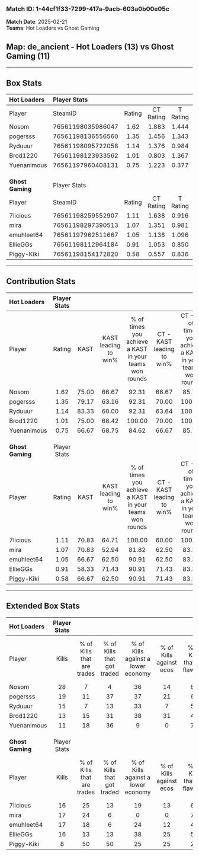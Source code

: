 ### Match ID: 1-44cf1f33-7299-417a-9acb-603a0b00e05c  
**Match Date**: 2025-02-21  
**Teams**: Hot Loaders vs Ghost Gaming  

## **Map**: de_ancient - Hot Loaders (13) vs Ghost Gaming (11)  
---  

## Box Stats  

| **Hot Loaders**  | Player Stats      |        |           |          |       |       |       |         |        |      |     |
| :- | :- | :-: | :-: | :-: | :-: | :-: | :-: | :-: | :-: | :-: | :-: |
| Player           | SteamID           | Rating | CT Rating | T Rating | KAST  |  ADR  | Kills | Assists | Deaths | K/D  | HS% |
| Nosom            | 76561198035986047 |  1.62  |   1.883   |  1.444   | 75.00 | 95.1  |  28   |    2    |   14   | 2.00 | 57  |
| pogersss         | 76561198136556560 |  1.35  |   1.456   |  1.343   | 79.17 | 107.8 |  19   |   10    |   16   | 1.19 | 36  |
| Ryduuur          | 76561198095722058 |  1.14  |   1.376   |  0.984   | 83.33 | 62.9  |  15   |    3    |   13   | 1.15 | 20  |
| Brod1220         | 76561198123933562 |  1.01  |   0.803   |  1.367   | 75.00 | 76.9  |  13   |   10    |   16   | 0.81 | 61  |
| Yuenanimous      | 76561197960408131 |  0.75  |   1.223   |  0.377   | 66.67 | 45.3  |  11   |    4    |   16   | 0.69 | 27  |
|                  |                   |        |           |          |       |       |       |         |        |      |     |
|                  |                   |        |           |          |       |       |       |         |        |      |     |
|                  |                   |        |           |          |       |       |       |         |        |      |     |
| **Ghost Gaming** | Player Stats      |        |           |          |       |       |       |         |        |      |     |
| Player           | SteamID           | Rating | CT Rating | T Rating | KAST  |  ADR  | Kills | Assists | Deaths | K/D  | HS% |
| 7licious         | 76561198259552907 |  1.11  |   1.638   |  0.916   | 70.83 | 93.8  |  16   |    9    |   17   | 0.94 | 81  |
| mira             | 76561198297390513 |  1.07  |   1.351   |  0.981   | 70.83 | 68.0  |  17   |    5    |   16   | 1.06 | 70  |
| emuhleet64       | 76561197962511667 |  1.05  |   1.138   |  1.096   | 66.67 | 58.7  |  17   |    2    |   14   | 1.21 | 23  |
| EllieGGs         | 76561198112964184 |  0.91  |   1.053   |  0.850   | 58.33 | 70.4  |  16   |    4    |   18   | 0.89 | 37  |
| Piggy-Kiki       | 76561198154172820 |  0.58  |   0.557   |  0.836   | 66.67 | 60.8  |   8   |   10    |   22   | 0.36 | 37  |
---  

## Contribution Stats  

| **Hot Loaders**  | Player Stats |       |                      |                                                        |                           |                                                             |                          |                                                            |
| :- | :-: | :-: | :-: | :-: | :-: | :-: | :-: | :-: |
| Player           |    Rating    | KAST  | KAST leading to win% | % of times you achieve a KAST in your teams won rounds | CT - KAST leading to win% | CT - % of times you achieve a KAST in your teams won rounds | T - KAST leading to win% | T - % of times you achieve a KAST in your teams won rounds |
| Nosom            |     1.62     | 75.00 |        66.67         |                         92.31                          |           66.67           |                            85.71                            |          66.67           |                           100.00                           |
| pogersss         |     1.35     | 79.17 |        63.16         |                         92.31                          |           70.00           |                           100.00                            |          55.56           |                           83.33                            |
| Ryduuur          |     1.14     | 83.33 |        60.00         |                         92.31                          |           63.64           |                           100.00                            |          55.56           |                           83.33                            |
| Brod1220         |     1.01     | 75.00 |        68.42         |                         100.00                         |           70.00           |                           100.00                            |          66.67           |                           100.00                           |
| Yuenanimous      |     0.75     | 66.67 |        68.75         |                         84.62                          |           66.67           |                            85.71                            |          71.43           |                           83.33                            |
|                  |              |       |                      |                                                        |                           |                                                             |                          |                                                            |
|                  |              |       |                      |                                                        |                           |                                                             |                          |                                                            |
|                  |              |       |                      |                                                        |                           |                                                             |                          |                                                            |
| **Ghost Gaming** | Player Stats |       |                      |                                                        |                           |                                                             |                          |                                                            |
| Player           |    Rating    | KAST  | KAST leading to win% | % of times you achieve a KAST in your teams won rounds | CT - KAST leading to win% | CT - % of times you achieve a KAST in your teams won rounds | T - KAST leading to win% | T - % of times you achieve a KAST in your teams won rounds |
| 7licious         |     1.11     | 70.83 |        64.71         |                         100.00                         |           60.00           |                           100.00                            |          71.43           |                           100.00                           |
| mira             |     1.07     | 70.83 |        52.94         |                         81.82                          |           62.50           |                            83.33                            |          44.44           |                           80.00                            |
| emuhleet64       |     1.05     | 66.67 |        62.50         |                         90.91                          |           62.50           |                            83.33                            |          62.50           |                           100.00                           |
| EllieGGs         |     0.91     | 58.33 |        71.43         |                         90.91                          |           71.43           |                            83.33                            |          71.43           |                           100.00                           |
| Piggy-Kiki       |     0.58     | 66.67 |        62.50         |                         90.91                          |           71.43           |                            83.33                            |          55.56           |                           100.00                           |
---  

## Extended Box Stats  

| **Hot Loaders**  | Player Stats |                            |                            |                                    |                         |                              |                                 |        |                             |                                     |                          |                               |                            |
| :- | :-: | :-: | :-: | :-: | :-: | :-: | :-: | :-: | :-: | :-: | :-: | :-: | :-: |
| Player           |    Kills     | % of Kills that are trades | % of Kills that got traded | % of Kills against a lower economy | % of Kills against ecos | % of Kills that are flawless | % of Kills that are close duels | Deaths | % of Deaths that get traded | % of Deaths against a lower economy | % of Deaths against ecos | % of Deaths that are flawless | % of Deaths that are close |
| Nosom            |      28      |             7              |             4              |                 36                 |           14            |              61              |                7                |   14   |             14              |                 14                  |            7             |              64               |             0              |
| pogersss         |      19      |             11             |             37             |                 37                 |           21            |              63              |                5                |   16   |             13              |                 19                  |            0             |              44               |             13             |
| Ryduuur          |      15      |             7              |             13             |                 33                 |            7            |              53              |                7                |   13   |             15              |                 15                  |            8             |              69               |             8              |
| Brod1220         |      13      |             15             |             31             |                 38                 |           31            |              46              |                0                |   16   |             13              |                 13                  |            0             |              38               |             13             |
| Yuenanimous      |      11      |             18             |             36             |                 9                  |            0            |              73              |                0                |   16   |             13              |                 25                  |            6             |              63               |             0              |
|                  |              |                            |                            |                                    |                         |                              |                                 |        |                             |                                     |                          |                               |                            |
|                  |              |                            |                            |                                    |                         |                              |                                 |        |                             |                                     |                          |                               |                            |
|                  |              |                            |                            |                                    |                         |                              |                                 |        |                             |                                     |                          |                               |                            |
| **Ghost Gaming** | Player Stats |                            |                            |                                    |                         |                              |                                 |        |                             |                                     |                          |                               |                            |
| Player           |    Kills     | % of Kills that are trades | % of Kills that got traded | % of Kills against a lower economy | % of Kills against ecos | % of Kills that are flawless | % of Kills that are close duels | Deaths | % of Deaths that get traded | % of Deaths against a lower economy | % of Deaths against ecos | % of Deaths that are flawless | % of Deaths that are close |
| 7licious         |      16      |             25             |             13             |                 19                 |           13            |              69              |               13                |   17   |             24              |                  0                  |            0             |              47               |             6              |
| mira             |      17      |             24             |             6              |                 0                  |            0            |              71              |                0                |   16   |             25              |                  6                  |            0             |              69               |             0              |
| emuhleet64       |      17      |             18             |             6              |                 24                 |           12            |              47              |                0                |   14   |             21              |                  0                  |            0             |              64               |             0              |
| EllieGGs         |      16      |             13             |             13             |                 38                 |           25            |              56              |               13                |   18   |             11              |                 11                  |            6             |              78               |             6              |
| Piggy-Kiki       |      8       |             50             |             50             |                 25                 |           25            |              25              |               13                |   22   |             23              |                  9                  |            5             |              45               |             9              |

